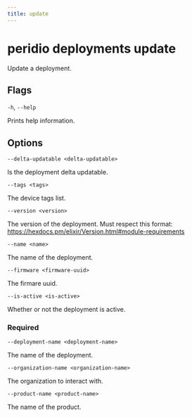 ```yaml
---
title: update
---
```


# peridio deployments update

Update a deployment.

## Flags

`-h`, `--help`

Prints help information.

## Options

`--delta-updatable <delta-updatable>`

Is the deployment delta updatable.

`--tags <tags>`

The device tags list.

`--version <version>`

The version of the deployment. Must respect this format: https://hexdocs.pm/elixir/Version.html#module-requirements

`--name <name>`

The name of the deployment.

`--firmware <firmware-uuid>`

The firmare uuid.

`--is-active <is-active>`

Whether or not the deployment is active.

### Required

`--deployment-name <deployment-name>`

The name of the deployment.

`--organization-name <organization-name>`

The organization to interact with.

`--product-name <product-name>`

The name of the product.
